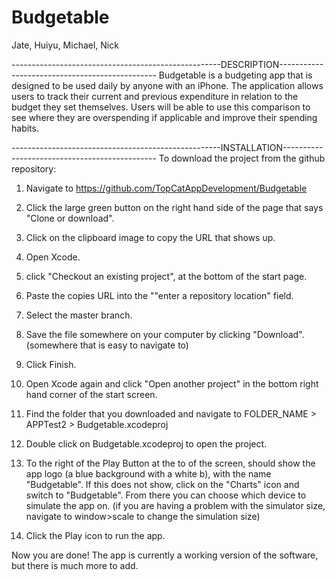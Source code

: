 # Budgetable
Jate, Huiyu, Michael, Nick

----------------------------------------------------DESCRIPTION-----------------------------------------------
Budgetable is a budgeting app that is designed to be used daily by anyone with an iPhone. The application allows users to track their current and previous expenditure in relation to the budget they set themselves. Users will be able to use this comparison to see where they are overspending if applicable and improve their spending habits.

----------------------------------------------------INSTALLATION----------------------------------------------
To download the project from the github repository:

1. Navigate to https://github.com/TopCatAppDevelopment/Budgetable

2. Click the large green button on the right hand side of the page that says "Clone or download".

3. Click on the clipboard image to copy the URL that shows up.

4. Open Xcode.

5. click "Checkout an existing project", at the bottom of the start page.

6. Paste the copies URL into the ""enter a repository location" field.

7. Select the master branch.

8. Save the file somewhere on your computer by clicking "Download". (somewhere that is easy to navigate to)

9. Click Finish.

10. Open Xcode again and click "Open another project" in the bottom right hand corner of the start screen.

11. Find the folder that you downloaded and navigate to FOLDER_NAME > APPTest2 > Budgetable.xcodeproj

12. Double click on Budgetable.xcodeproj to open the project.

13. To the right of the Play Button at the to of the screen, should show the app logo (a blue background with a white b), with the name "Budgetable". If this does not show, click on the "Charts" icon and switch to "Budgetable". From there you can choose which device to simulate the app on. (if you are having a problem with the simulator size, navigate to window>scale to change the simulation size)

14. Click the Play icon to run the app.

Now you are done! 
The app is currently a working version of the software, but there is much more to add.
